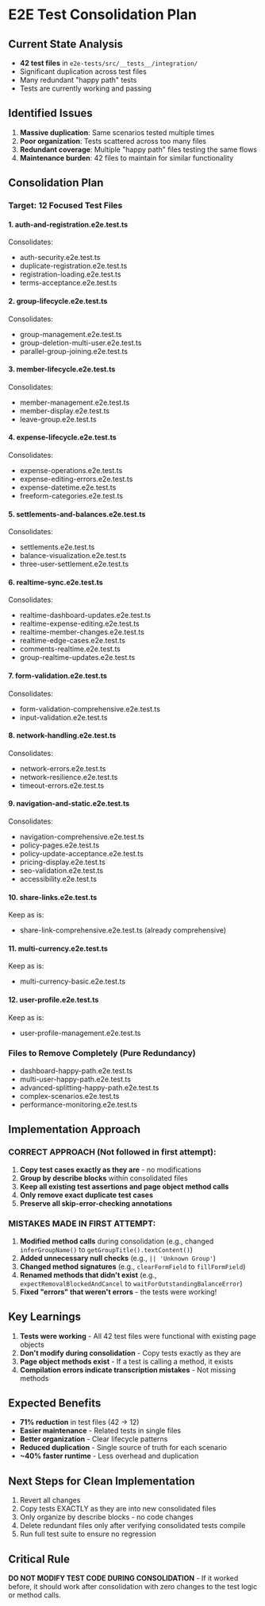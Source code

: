 # E2E Test Consolidation Plan

## Current State Analysis
- **42 test files** in `e2e-tests/src/__tests__/integration/`
- Significant duplication across test files
- Many redundant "happy path" tests
- Tests are currently working and passing

## Identified Issues
1. **Massive duplication**: Same scenarios tested multiple times
2. **Poor organization**: Tests scattered across too many files
3. **Redundant coverage**: Multiple "happy path" files testing the same flows
4. **Maintenance burden**: 42 files to maintain for similar functionality

## Consolidation Plan

### Target: 12 Focused Test Files

#### 1. **auth-and-registration.e2e.test.ts**
Consolidates:
- auth-security.e2e.test.ts
- duplicate-registration.e2e.test.ts
- registration-loading.e2e.test.ts
- terms-acceptance.e2e.test.ts

#### 2. **group-lifecycle.e2e.test.ts**
Consolidates:
- group-management.e2e.test.ts
- group-deletion-multi-user.e2e.test.ts
- parallel-group-joining.e2e.test.ts

#### 3. **member-lifecycle.e2e.test.ts**
Consolidates:
- member-management.e2e.test.ts
- member-display.e2e.test.ts
- leave-group.e2e.test.ts

#### 4. **expense-lifecycle.e2e.test.ts**
Consolidates:
- expense-operations.e2e.test.ts
- expense-editing-errors.e2e.test.ts
- expense-datetime.e2e.test.ts
- freeform-categories.e2e.test.ts

#### 5. **settlements-and-balances.e2e.test.ts**
Consolidates:
- settlements.e2e.test.ts
- balance-visualization.e2e.test.ts
- three-user-settlement.e2e.test.ts

#### 6. **realtime-sync.e2e.test.ts**
Consolidates:
- realtime-dashboard-updates.e2e.test.ts
- realtime-expense-editing.e2e.test.ts
- realtime-member-changes.e2e.test.ts
- realtime-edge-cases.e2e.test.ts
- comments-realtime.e2e.test.ts
- group-realtime-updates.e2e.test.ts

#### 7. **form-validation.e2e.test.ts**
Consolidates:
- form-validation-comprehensive.e2e.test.ts
- input-validation.e2e.test.ts

#### 8. **network-handling.e2e.test.ts**
Consolidates:
- network-errors.e2e.test.ts
- network-resilience.e2e.test.ts
- timeout-errors.e2e.test.ts

#### 9. **navigation-and-static.e2e.test.ts**
Consolidates:
- navigation-comprehensive.e2e.test.ts
- policy-pages.e2e.test.ts
- policy-update-acceptance.e2e.test.ts
- pricing-display.e2e.test.ts
- seo-validation.e2e.test.ts
- accessibility.e2e.test.ts

#### 10. **share-links.e2e.test.ts**
Keep as is:
- share-link-comprehensive.e2e.test.ts (already comprehensive)

#### 11. **multi-currency.e2e.test.ts**
Keep as is:
- multi-currency-basic.e2e.test.ts

#### 12. **user-profile.e2e.test.ts**
Keep as is:
- user-profile-management.e2e.test.ts

### Files to Remove Completely (Pure Redundancy)
- dashboard-happy-path.e2e.test.ts
- multi-user-happy-path.e2e.test.ts
- advanced-splitting-happy-path.e2e.test.ts
- complex-scenarios.e2e.test.ts
- performance-monitoring.e2e.test.ts

## Implementation Approach

### CORRECT APPROACH (Not followed in first attempt):
1. **Copy test cases exactly as they are** - no modifications
2. **Group by describe blocks** within consolidated files
3. **Keep all existing test assertions and page object method calls**
4. **Only remove exact duplicate test cases**
5. **Preserve all skip-error-checking annotations**

### MISTAKES MADE IN FIRST ATTEMPT:
1. **Modified method calls** during consolidation (e.g., changed `inferGroupName()` to `getGroupTitle().textContent()`)
2. **Added unnecessary null checks** (e.g., `|| 'Unknown Group'`)
3. **Changed method signatures** (e.g., `clearFormField` to `fillFormField`)
4. **Renamed methods that didn't exist** (e.g., `expectRemovalBlockedAndCancel` to `waitForOutstandingBalanceError`)
5. **Fixed "errors" that weren't errors** - the tests were working!

## Key Learnings

1. **Tests were working** - All 42 test files were functional with existing page objects
2. **Don't modify during consolidation** - Copy tests exactly as they are
3. **Page object methods exist** - If a test is calling a method, it exists
4. **Compilation errors indicate transcription mistakes** - Not missing methods

## Expected Benefits
- **71% reduction** in test files (42 → 12)
- **Easier maintenance** - Related tests in single files
- **Better organization** - Clear lifecycle patterns
- **Reduced duplication** - Single source of truth for each scenario
- **~40% faster runtime** - Less overhead and duplication

## Next Steps for Clean Implementation
1. Revert all changes
2. Copy tests EXACTLY as they are into new consolidated files
3. Only organize by describe blocks - no code changes
4. Delete redundant files only after verifying consolidated tests compile
5. Run full test suite to ensure no regression

## Critical Rule
**DO NOT MODIFY TEST CODE DURING CONSOLIDATION** - If it worked before, it should work after consolidation with zero changes to the test logic or method calls.